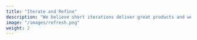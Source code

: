 ```yaml
---
title: "Iterate and Refine"
description: "We believe short iterations deliver great products and we expect changes"
image: "/images/refresh.png"
weight: 2
---
```

